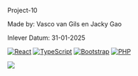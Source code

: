 Project-10

Made by: Vasco van Gils en Jacky Gao

Inlever Datum: 31-01-2025


[![React](https://img.shields.io/badge/React-%2320232a.svg?logo=react&logoColor=%2361DAFB)](#)
[![TypeScript](https://img.shields.io/badge/TypeScript-3178C6?logo=typescript&logoColor=fff)](#)
[![Bootstrap](https://img.shields.io/badge/Bootstrap-7952B3?logo=bootstrap&logoColor=fff)](#)
[![PHP](https://img.shields.io/badge/php-%23777BB4.svg?&logo=php&logoColor=white)](#)


<a href="https://github.com/vmvangils/expense-tracker/graphs/contributors">
  <img src="https://contrib.rocks/image?repo=vmvangils/expense-tracker" />
</a>



